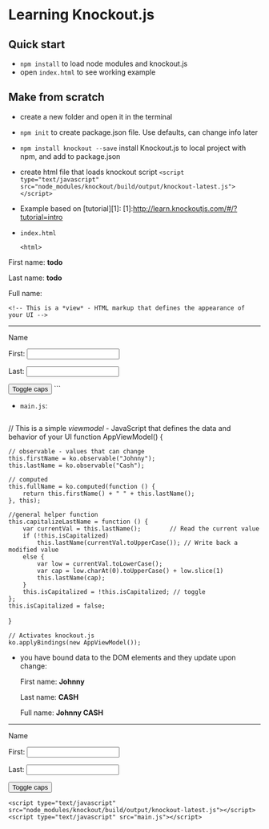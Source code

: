 # Learning Knockout.js

## Quick start

- `npm install` to load node modules and knockout.js
- open `index.html` to see working example

## Make from scratch
- create a new folder and open it in the terminal
- `npm init` to create package.json file. Use defaults, can change info later
- `npm install knockout --save` install Knockout.js to local project with npm, and add to package.json 
- create html file that loads knockout script
	`<script type="text/javascript" src="node_modules/knockout/build/output/knockout-latest.js"></script>
`
- Example based on [tutorial][1]:
[1]:http://learn.knockoutjs.com/#/?tutorial=intro
- `index.html`

	```
	<html>
<head>
    <script type="text/javascript" src="http://livejs.com/live.js"></script>
</head>
<body>
    <!-- This is a *view* - HTML markup that defines the appearance of your UI -->
    <p>First name: <strong data-bind="text: firstName">todo</strong></p>
    <p>Last name: <strong data-bind="text: lastName">todo</strong></p>
    <p>Full name: <strong data-bind="text: fullName"></strong></p>

    <!-- This is a *view* - HTML markup that defines the appearance of your UI -->
<hr>
<label>Name</label>
    <p>First: <input data-bind="value: firstName" /></p>
    <p>Last: <input data-bind="value: lastName" /></p>
    <button data-bind="click: capitalizeLastName">Toggle caps</button>
    <script type="text/javascript" src="node_modules/knockout/build/output/knockout-latest.js"></script>
    <script type="text/javascript" src="main.js"></script>
</body>
</html>
```

- `main.js`:

	<pre>
// This is a simple *viewmodel* - JavaScript that defines the data and behavior of your UI
function AppViewModel() {

    // observable - values that can change
    this.firstName = ko.observable("Johnny");
    this.lastName = ko.observable("Cash");

    // computed
    this.fullName = ko.computed(function () {
        return this.firstName() + " " + this.lastName();
    }, this);

    //general helper function
    this.capitalizeLastName = function () {
        var currentVal = this.lastName();        // Read the current value
        if (!this.isCapitalized)
            this.lastName(currentVal.toUpperCase()); // Write back a modified value
        else {
            var low = currentVal.toLowerCase();
            var cap = low.charAt(0).toUpperCase() + low.slice(1)
            this.lastName(cap);
        }
        this.isCapitalized = !this.isCapitalized; // toggle
    };
    this.isCapitalized = false;
}

	// Activates knockout.js
	ko.applyBindings(new AppViewModel());


</pre>

- you have bound data to the DOM elements and they update upon change:


    <!-- This is a *view* - HTML markup that defines the appearance of your UI -->
    <p>First name: <strong data-bind="text: firstName">Johnny</strong></p>
    <p>Last name: <strong data-bind="text: lastName">CASH</strong></p>
    <p>Full name: <strong data-bind="text: fullName">Johnny CASH</strong></p>

    <!-- This is a *view* - HTML markup that defines the appearance of your UI -->
<hr>
<label>Name</label>
<br/>
    <p>First: <input data-bind="value: firstName"></p>
    <p>Last: <input data-bind="value: lastName"></p>
    <button data-bind="click: capitalizeLastName">Toggle caps</button>
    

    <script type="text/javascript" src="node_modules/knockout/build/output/knockout-latest.js"></script>
    <script type="text/javascript" src="main.js"></script>




</body>
